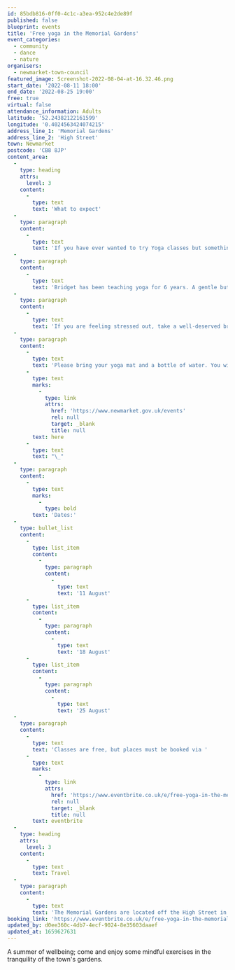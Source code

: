 ```yaml
---
id: 85bdb816-0ff0-4c1c-a3ea-952c4e2de89f
published: false
blueprint: events
title: 'Free yoga in the Memorial Gardens'
event_categories:
  - community
  - dance
  - nature
organisers:
  - newmarket-town-council
featured_image: Screenshot-2022-08-04-at-16.32.46.png
start_date: '2022-08-11 18:00'
end_date: '2022-08-25 19:00'
free: true
virtual: false
attendance_information: Adults
latitude: '52.24382122161599'
longitude: '0.4024563424074215'
address_line_1: 'Memorial Gardens'
address_line_2: 'High Street'
town: Newmarket
postcode: 'CB8 8JP'
content_area:
  -
    type: heading
    attrs:
      level: 3
    content:
      -
        type: text
        text: 'What to expect'
  -
    type: paragraph
    content:
      -
        type: text
        text: 'If you have ever wanted to try Yoga classes but something has been holding you back, now’s your time to sign up.'
  -
    type: paragraph
    content:
      -
        type: text
        text: 'Bridget has been teaching yoga for 6 years. A gentle but strengthening flow yoga class, suitable for all levels. The class will include pranayama (breathing techniques), asana (postures), relaxation, meditation and mindfulness.'
  -
    type: paragraph
    content:
      -
        type: text
        text: 'If you are feeling stressed out, take a well-deserved break and see how the classes in the Memorial Gardens can benefit you.'
  -
    type: paragraph
    content:
      -
        type: text
        text: 'Please bring your yoga mat and a bottle of water. You will be asked to sign a disclaimer before taking part in yoga classes; a copy of the disclaimer and more information about the event, can be found '
      -
        type: text
        marks:
          -
            type: link
            attrs:
              href: 'https://www.newmarket.gov.uk/events'
              rel: null
              target: _blank
              title: null
        text: here
      -
        type: text
        text: "\_"
  -
    type: paragraph
    content:
      -
        type: text
        marks:
          -
            type: bold
        text: 'Dates:'
  -
    type: bullet_list
    content:
      -
        type: list_item
        content:
          -
            type: paragraph
            content:
              -
                type: text
                text: '11 August'
      -
        type: list_item
        content:
          -
            type: paragraph
            content:
              -
                type: text
                text: '18 August'
      -
        type: list_item
        content:
          -
            type: paragraph
            content:
              -
                type: text
                text: '25 August'
  -
    type: paragraph
    content:
      -
        type: text
        text: 'Classes are free, but places must be booked via '
      -
        type: text
        marks:
          -
            type: link
            attrs:
              href: 'https://www.eventbrite.co.uk/e/free-yoga-in-the-memorial-gardens-tickets-328067678257?aff=ebdssbdestsearch'
              rel: null
              target: _blank
              title: null
        text: eventbrite
  -
    type: heading
    attrs:
      level: 3
    content:
      -
        type: text
        text: Travel
  -
    type: paragraph
    content:
      -
        type: text
        text: 'The Memorial Gardens are located off the High Street in Newmarket. Newmarket has several public car parks and a bus service.'
booking_link: 'https://www.eventbrite.co.uk/e/free-yoga-in-the-memorial-gardens-tickets-328067678257?aff=ebdssbdestsearch'
updated_by: d0ee360c-4db7-4ecf-9024-8e35603daaef
updated_at: 1659627631
---
```

A summer of wellbeing; come and enjoy some mindful exercises in the tranquility of the town's gardens.